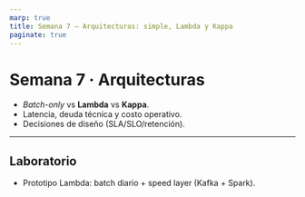 ```yaml
---
marp: true
title: Semana 7 — Arquitecturas: simple, Lambda y Kappa
paginate: true
---
```

# Semana 7 · Arquitecturas
- *Batch-only* vs **Lambda** vs **Kappa**.
- Latencia, deuda técnica y costo operativo.
- Decisiones de diseño (SLA/SLO/retención).

---
## Laboratorio
- Prototipo Lambda: batch diario + speed layer (Kafka + Spark).
